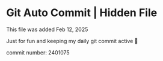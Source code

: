 # Git Auto Commit | Hidden File

This file was added Feb 12, 2025

Just for fun and keeping my daily git commit active 🤪

commit number: 2401075
